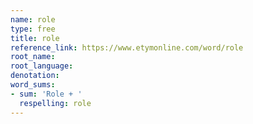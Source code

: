 ```yaml
---
name: role
type: free
title: role
reference_link: https://www.etymonline.com/word/role
root_name: 
root_language: 
denotation: 
word_sums:
- sum: 'Role + '
  respelling: role
---
```

